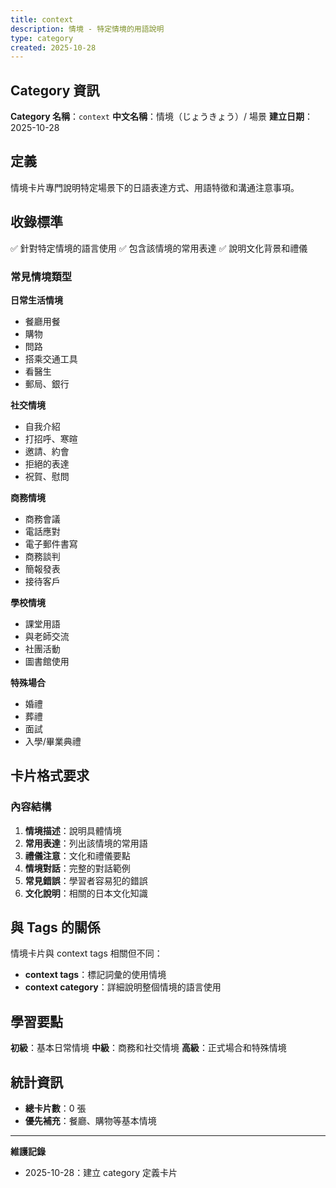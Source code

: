```yaml
---
title: context
description: 情境 - 特定情境的用語說明
type: category
created: 2025-10-28
---
```


## Category 資訊

**Category 名稱**：`context`
**中文名稱**：情境（じょうきょう）/ 場景
**建立日期**：2025-10-28

## 定義

情境卡片專門說明特定場景下的日語表達方式、用語特徵和溝通注意事項。

## 收錄標準

✅ 針對特定情境的語言使用
✅ 包含該情境的常用表達
✅ 說明文化背景和禮儀

### 常見情境類型

**日常生活情境**
- 餐廳用餐
- 購物
- 問路
- 搭乘交通工具
- 看醫生
- 郵局、銀行

**社交情境**
- 自我介紹
- 打招呼、寒暄
- 邀請、約會
- 拒絕的表達
- 祝賀、慰問

**商務情境**
- 商務會議
- 電話應對
- 電子郵件書寫
- 商務談判
- 簡報發表
- 接待客戶

**學校情境**
- 課堂用語
- 與老師交流
- 社團活動
- 圖書館使用

**特殊場合**
- 婚禮
- 葬禮
- 面試
- 入學/畢業典禮

## 卡片格式要求

### 內容結構
1. **情境描述**：說明具體情境
2. **常用表達**：列出該情境的常用語
3. **禮儀注意**：文化和禮儀要點
4. **情境對話**：完整的對話範例
5. **常見錯誤**：學習者容易犯的錯誤
6. **文化說明**：相關的日本文化知識

## 與 Tags 的關係

情境卡片與 context tags 相關但不同：
- **context tags**：標記詞彙的使用情境
- **context category**：詳細說明整個情境的語言使用

## 學習要點

**初級**：基本日常情境
**中級**：商務和社交情境
**高級**：正式場合和特殊情境

## 統計資訊
- **總卡片數**：0 張
- **優先補充**：餐廳、購物等基本情境

---
**維護記錄**
- 2025-10-28：建立 category 定義卡片
